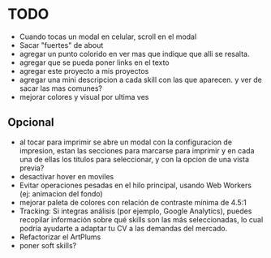 # TODO

- Cuando tocas un modal en celular, scroll en el modal
- Sacar "fuertes" de about
- agregar un punto colorido en ver mas que indique que alli se resalta.
- agregar que se pueda poner links en el texto
- agregar este proyecto a mis proyectos
- agregar una mini descripcion a cada skill con las que aparecen. y ver de sacar las mas comunes?
- mejorar colores y visual por ultima ves

## Opcional

- al tocar para imprimir se abre un modal con la configuracion de impresion, estan las secciones para marcarse para imprimir y en cada una de ellas los titulos para seleccionar, y con la opcion de una vista previa?
- desactivar hover en moviles
- Evitar operaciones pesadas en el hilo principal, usando Web Workers (ej: animacion del fondo)
- mejorar paleta de colores con relación de contraste mínima de 4.5:1
- Tracking: Si integras análisis (por ejemplo, Google Analytics), puedes recopilar información sobre qué skills son las más seleccionadas, lo cual podría ayudarte a adaptar tu CV a las demandas del mercado.
- Refactorizar el ArtPlums
- poner soft skills?
